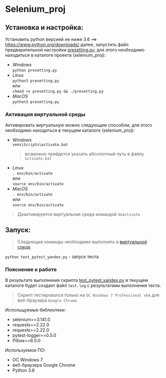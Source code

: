 # Selenium_proj

## Установка и настройка:

Установить python версией не ниже 3.6 ==> https://www.python.org/downloads/ далее, запустить файл предварительной настройки [presetting.py](https://github.com/mikibouns/selenium_proj/blob/master/presetting.py), для этого необходимо находиться в каталоге проекта (selenium_proj):
  + *Windows*  
     ```python presetting.py```
  + *Linux*  
     ```python3 presetting.py```   
     или  
     ```chmod +x presetting.py && ./presetting.py```  
  + *MacOS*  
     ```python3 presetting.py```  

### Активация виртуальной среды
Активировать виртуальную можно следующим способом, для этого необходимо находиться в текущем каталоге (selenium_proj):  
  + *Windows*  
      ```venv\Scripts\activate.bat```
      > возможно прийдется указать абсолютный путь в файлу `activate.bat`
  + *Linux*  
      ```. env/bin/activate```  
      или  
      ```source env/bin/activate```  
  + *MacOS*  
     ```. env/bin/activate```  
     или  
     ```source env/bin/activate```
> Деактивируется виртуальная среда командой `deactivate`

## Запуск:

> Следующие команды необходимо выполнять в [виртуальной среде](#Активация-виртуальной-среды). 

`python test_pytest_yandex.py` - запуск теста

### Пояснение к работе

В результате выполнения скрипта [test_pytest_yandex.py](https://github.com/mikibouns/selenium_proj/blob/master/test_pytest_yandex.py) в текущем каталоге будет создант файл `test.log` с результатами выполнения теста.

>Скрипт тестировался только на `ОС Windows 7 Professional x64` для веб-браузера `Google Chrome`

Испольщуемые библиотеки:
+ selenium==3.141.0
+ requests==2.22.0
+ requests==2.22.0
+ pytest-logger==0.5.0
+ Pillow==6.0.0

Используемое ПО:
+ ОС Windows 7
+ веб-браузера Google Chrome
+ Python 3.6


